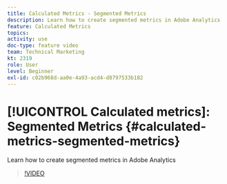 ```yaml
---
title: Calculated Metrics - Segmented Metrics
description: Learn how to create segmented metrics in Adobe Analytics
feature: Calculated Metrics
topics: 
activity: use
doc-type: feature video
team: Technical Marketing
kt: 2319
role: User
level: Beginner
exl-id: c02b968d-aa0e-4a93-acd4-d8797533b182
---
```

# [!UICONTROL Calculated metrics]: Segmented Metrics {#calculated-metrics-segmented-metrics}

Learn how to create segmented metrics in Adobe Analytics

>[!VIDEO](https://video.tv.adobe.com/v/25409/?quality=12&learn=on)
